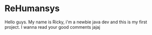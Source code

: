 # ReHumansys

Hello guys.
My name is Ricky, i'm a newbie java dev and this is my first project. 
I wanna read your good comments jajaj
